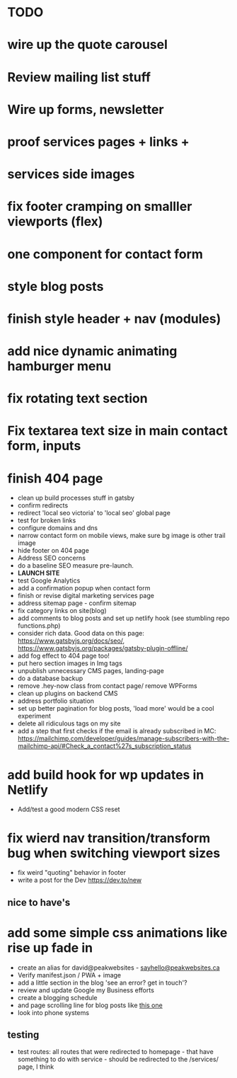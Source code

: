 # TODO

# wire up the quote carousel
# Review mailing list stuff
# Wire up forms, newsletter
# proof services pages + links + 
# services side images
# fix footer cramping on smalller viewports (flex)
# one component for contact form
# style blog posts
# finish style header + nav (modules)
# add nice dynamic animating hamburger menu
# fix rotating text section
# Fix textarea text size in main contact form, inputs
# finish 404 page
- clean up build processes stuff in gatsby   
- confirm redirects
- redirect 'local seo victoria' to 'local seo' global page
- test for broken links
- configure domains and dns
- narrow contact form on mobile views, make sure bg image is other trail image
- hide footer on 404 page
- Address SEO concerns
- do a baseline SEO measure pre-launch.
- **LAUNCH SITE**
- test Google Analytics
- add a confirmation popup when contact form
- finish or revise digital marketing services page
- address sitemap page - confirm sitemap
- fix category links on site(blog)
- add comments to blog posts and set up netlify hook (see stumbling repo functions.php)
- consider rich data. Good data on this page: https://www.gatsbyjs.org/docs/seo/, https://www.gatsbyjs.org/packages/gatsby-plugin-offline/ 
- add fog effect to 404 page too!
- put hero section images in Img tags
- unpublish unnecessary CMS pages, landing-page
- do a database backup
- remove .hey-now class from contact page/ remove WPForms
- clean up plugins on backend CMS
- address portfolio situation
- set up better pagination for blog posts, 'load more' would be a cool experiment
- delete all ridiculous tags on my site
- add a step that first checks if the email is already subscribed in MC: https://mailchimp.com/developer/guides/manage-subscribers-with-the-mailchimp-api/#Check_a_contact%27s_subscription_status
# add build hook for wp updates in Netlify
- Add/test a good modern CSS reset 
# fix wierd nav transition/transform bug when switching viewport sizes
- fix weird "quoting" behavior in footer
- write a post for the Dev https://dev.to/new

## nice to have's
# add some simple css animations like rise up fade in 
- create an alias for david@peakwebsites - sayhello@peakwebsites.ca
- Verify manifest.json / PWA + image
- add a little section in the blog 'see an error? get in touch'?
- review and update Google my Business efforts
- create a blogging schedule
- and page scrolling line for blog posts like [this one](https://www.ppchero.com/how-should-you-formulate-your-ppc-strategy/)
- look into phone systems

## testing
- test routes: all routes that were redirected to homepage - that have something to do with service - should be redirected to the /services/ page, I think 